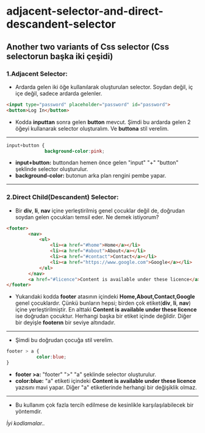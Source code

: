 # adjacent-selector-and-direct-descandent-selector
## Another two variants of Css selector (Css selectorun başka iki çeşidi)
### 1.Adjacent Selector:
- Ardarda gelen iki öğe kullanılarak oluşturulan selector. Soydan değil, iç içe değil, sadece ardarda gelenler.
```html
<input type="password" placeholder="password" id="password">
<button>Log In</button>
```
- Kodda __inputtan__ sonra gelen __button__ mevcut. Şimdi bu ardarda gelen 2 öğeyi kullanarak selector oluşturalım. Ve __buttona__ stil verelim.
---
```css
input+button {
              background-color:pink;
```
- __input+button:__ buttondan hemen önce gelen "input" "+" "button" şeklinde selector oluşturulur.
- __background-color:__ butonun arka plan rengini pembe yapar.
---
### 2.Direct Child(Descandent) Selector:
- Bir __div__, __li__, __nav__ içine yerleştirilmiş genel çocuklar değil de, doğrudan soydan gelen çocukları temsil eder. Ne demek istiyorum?
```html
<footer>
        <nav>
            <ul>
                <li><a href="#home">Home</a></li>
                <li><a href="#about">About</a></li>
                <li><a href="#contact">Contact</a></li>
                <li><a href="https://www.google.com">Google</a></li>
            </ul>
        </nav>
        <a href="#licence">Content is available under these licence</a>
</footer>
```
- Yukarıdaki kodda __footer__ atasının içindeki __Home,About,Contact,Google__ genel çocuklardır. Çünkü bunların hepsi; birden çok etiket(__div__, __li__, __nav__) içine yerleştirilmiştir. En alttaki __Content is available under these licence__ ise doğrudan çocuktur. Herhangi başka bir etiket içinde değildir. Diğer bir deyişle __footerın__ bir seviye altındadır.
---
- Şimdi bu doğrudan çocuğa stil verelim.
```css
footer > a {
           color:blue;
}
```
- __footer >a:__ "footer" ">" "a" şeklinde selector oluşturulur.
- __color:blue:__ "a" etiketi içindeki __Content is available under these licence__ yazısını mavi yapar. Diğer "a" etiketlerinde herhangi bir değişiklik olmaz.
---
- Bu kullanım çok fazla tercih edilmese de kesinlikle karşılaşılabilecek bir yöntemdir.
  
 _İyi kodlamalar.._




